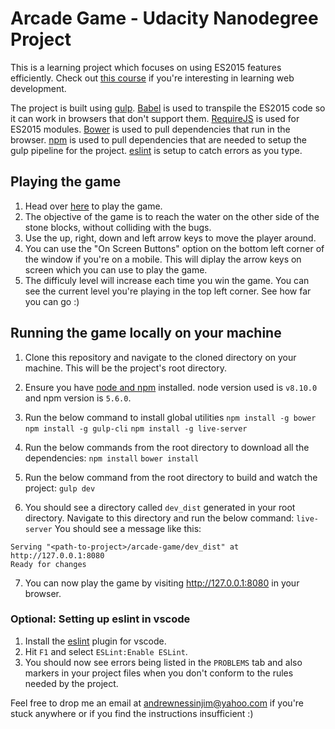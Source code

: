 # Arcade Game - Udacity Nanodegree Project

This is a learning project which focuses on using ES2015 features efficiently. Check out [this course][1] if you're interesting in learning  web development.

The project is built using [gulp][2]. [Babel][3] is used to transpile the ES2015 code so it can work in browsers that don't support them. [RequireJS][4] is used for ES2015 modules. [Bower][5] is used to pull dependencies that run in the browser. [npm][6] is used to pull dependencies that are needed to setup the gulp pipeline for the project. [eslint][7] is setup to catch errors as you type.

## Playing the game
1) Head over [here][8] to play the game.
2) The objective of the game is to reach the water on the other side of the stone blocks, without colliding with the bugs.
3) Use the up, right, down and left arrow keys to move the player around.
4) You can use the "On Screen Buttons" option on the bottom left corner of the window if you're on a mobile. This will diplay the arrow keys on screen which you can use to play the game.
5) The difficuly level will increase each time you win the game. You can see the current level you're playing in the top left corner. See how far you can go :)

## Running the game locally on your machine
1) Clone this repository and navigate to the cloned directory on your machine. This will be the project's root directory.

2) Ensure you have [node and npm][9] installed. node version used is `v8.10.0` and npm version is `5.6.0`.

3) Run the below command to install global utilities
`npm install -g bower`
`npm install -g gulp-cli`
`npm install -g live-server`

4) Run the below commands from the root directory to download all the dependencies:
`npm install`
`bower install`

5) Run the below command from the root directory to build and watch the project:
`gulp dev`

6) You should see a directory called `dev_dist` generated in your root directory. Navigate to this directory and run the below command:
`live-server`
You should see a message like this:
```$ live-server
Serving "<path-to-project>/arcade-game/dev_dist" at http://127.0.0.1:8080
Ready for changes
```

7) You can now play the game by visiting http://127.0.0.1:8080 in your browser.

### Optional: Setting up eslint in vscode
1) Install the [eslint][10] plugin for vscode.
2) Hit `F1` and select `ESLint:Enable ESLint`.
3) You should now see errors being listed in the `PROBLEMS` tab and also markers in your project files when you don't conform to the rules needed by the project.

Feel free to drop me an email at andrewnessinjim@yahoo.com if you're stuck anywhere or if you find the instructions insufficient :)

[1]: https://in.udacity.com/course/front-end-web-developer-nanodegree--nd001
[2]: https://gulpjs.com/
[3]: http://babeljs.io/
[4]: https://requirejs.org/
[5]: https://bower.io/
[6]: https://www.npmjs.com/
[7]: https://eslint.org/
[8]: https://andrewnessinjim.github.io/arcade-game/dist/index.html
[9]: https://nodejs.org/en/download/
[10]: https://github.com/Microsoft/vscode-eslint